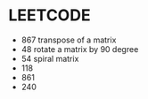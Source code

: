 # LEETCODE 
- 867 transpose of a matrix
- 48  rotate a matrix by 90 degree
- 54 spiral matrix
- 118 
- 861
- 240